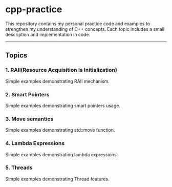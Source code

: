 # cpp-practice
This repository contains my personal practice code and examples to strengthen my understanding of C++ concepts. Each topic includes a small description and implementation in code.

---

## Topics

### 1. RAII(Resource Acquisition Is Initialization)
Simple examples demonstrating RAII mechanism.

### 2. Smart Pointers
Simple examples demonstrating smart pointers usage.

### 3. Move semantics
Simple examples demonstrating std::move function.

### 4. Lambda Expressions
Simple examples demonstrating lambda expressions.

### 5. Threads
Simple examples demonstrating Thread features.